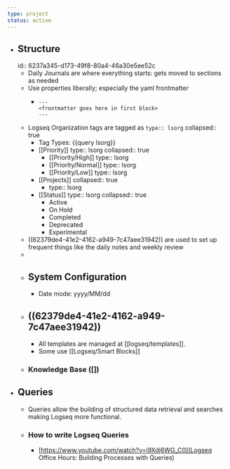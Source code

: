 ```yaml
---
type: project
status: active
---
```


- ## Structure
  id:: 6237a345-d173-49f8-80a4-46a30e5ee52c
	- Daily Journals are where everything starts: gets moved to sections as needed
	- Use properties liberally; especially the yaml frontmatter
		- ```
		  ---
		  <frontmatter goes here in first block>
		  ---
		  ```
	- Logseq Organization tags are tagged as `type:: lsorg`
	  collapsed:: true
		- Tag Types: {{query lsorg}}
		- [[Priority]]
		  type:: lsorg
		  collapsed:: true
			- [[Priority/High]]
			  type:: lsorg
			- [[Priority/Normal]]
			  type:: lsorg
			- [[Priority/Low]]
			  type:: lsorg
		- [[Projects]]
		  collapsed:: true
			- type:: lsorg
		- [[Status]]
		  type:: lsorg
		  collapsed:: true
			- Active
			- On Hold
			- Completed
			- Deprecated
			- Experimental
	- ((62379de4-41e2-4162-a949-7c47aee31942)) are used to set up frequent things like the daily notes and weekly review
	-
	- ## System Configuration
		- Date mode: yyyy/MM/dd
	- ## ((62379de4-41e2-4162-a949-7c47aee31942))
		- All templates are managed at [[logseq/templates]].
		- Some use [[Logseq/Smart Blocks]]
	- ### Knowledge Base ([])
- ## Queries
	- Queries allow the building of structured data retrieval and searches making Logseq more functional.
	- ### How to write Logseq Queries
		- [https://www.youtube.com/watch?v=i9Xdj6WG_C0](Logseq Office Hours: Building Processes with Queries)